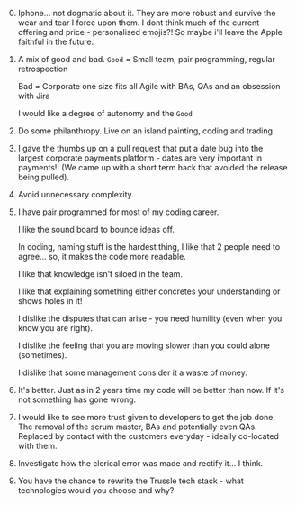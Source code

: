 0. Iphone... not dogmatic about it. They are more robust and survive the wear and tear I force upon them. I dont think much of the current offering and price - personalised emojis?! So maybe i'll leave the Apple faithful in the future.

1. A mix of good and bad.
   `Good` = Small team, pair programming, regular retrospection 

    Bad = Corporate one size fits all Agile with BAs, QAs and an obsession with Jira

    I would like a degree of autonomy and the `Good`

2. Do some philanthropy. Live on an island painting, coding and trading.

3. I gave the thumbs up on a pull request that put a date bug into the largest corporate payments platform - dates are very important in payments!! (We came up with a short term hack that avoided the release being pulled).

4. Avoid unnecessary complexity.

5. I have pair programmed for most of my coding career.

    I like the sound board to bounce ideas off.

    In coding, naming stuff is the hardest thing, I like that 2 people need to agree... so, it makes the code more readable.

    I like that knowledge isn't siloed in the team.

    I like that explaining something either concretes your understanding or shows holes in it!

    I dislike the disputes that can arise - you need humility (even when you know you are right).

    I dislike the feeling that you are moving slower than you could alone (sometimes).

    I dislike that some management consider it a waste of money.

6. It's better. Just as in 2 years time my code will be better than now. If it's not something has gone wrong.

7. I would like to see more trust given to developers to get the job done. The removal of the scrum master, BAs and potentially even QAs. Replaced by contact with the customers everyday - ideally co-located with them.

8. Investigate how the clerical error was made and rectify it... I think.

9. You have the chance to rewrite the Trussle tech stack - what technologies would you choose and why?

